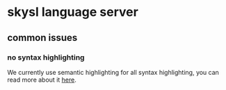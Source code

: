 # skysl language server

## common issues

### no syntax highlighting

We currently use semantic highlighting for all syntax highlighting, you can read more about it [here](https://code.visualstudio.com/api/language-extensions/semantic-highlight-guide#enablement-of-semantic-highlighting).

